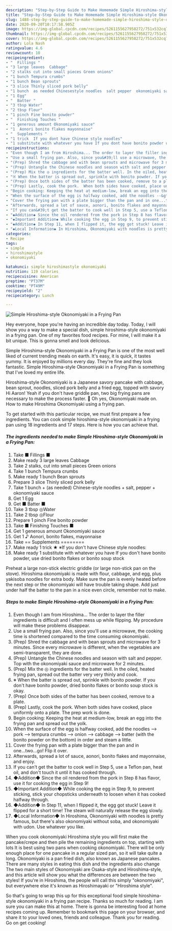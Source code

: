 ```yaml
---
description: "Step-by-Step Guide to Make Homemade Simple Hiroshima-style Okonomiyaki in a Frying Pan"
title: "Step-by-Step Guide to Make Homemade Simple Hiroshima-style Okonomiyaki in a Frying Pan"
slug: 1488-step-by-step-guide-to-make-homemade-simple-hiroshima-style-okonomiyaki-in-a-frying-pan
date: 2020-09-20T10:17:58.905Z
image: https://img-global.cpcdn.com/recipes/5261155627958272/751x532cq70/simple-hiroshima-style-okonomiyaki-in-a-frying-pan-recipe-main-photo.jpg
thumbnail: https://img-global.cpcdn.com/recipes/5261155627958272/751x532cq70/simple-hiroshima-style-okonomiyaki-in-a-frying-pan-recipe-main-photo.jpg
cover: https://img-global.cpcdn.com/recipes/5261155627958272/751x532cq70/simple-hiroshima-style-okonomiyaki-in-a-frying-pan-recipe-main-photo.jpg
author: Lola Nash
ratingvalue: 4.6
reviewcount: 10
recipeingredient:
- "  Fillings "
- "3 large leaves  Cabbage"
- "2 stalks cut into small pieces Green onions"
- "1 bunch Tempura crumbs"
- "1 bunch Bean sprouts"
- "3 slice Thinly sliced pork belly"
- "1 bunch  as needed Chinesestyle noodles  salt pepper  okonomiyaki sauce"
- "1 Egg"
- "  Batter "
- "3 tbsp Water"
- "2 tbsp Flour"
- "1 pinch Fine bonito powder"
- "  Finishing Touches "
- "1 generous amount Okonomiyaki sauce"
- "1  Aonori bonito flakes mayonnaise"
- "  Supplements "
- "1 trick  If you dont have Chinese style noodles"
- "1 substitute with whatever you have If you dont have bonito powder use dried bonito flakes or bonito soup stock"
recipeinstructions:
- "Even though I am from Hiroshima... The order to layer the filler ingredients is difficult and I often mess up while flipping. My procedure will make these problems disappear."
- "Use a small frying pan. Also, since you&#39;ll use a microwave, the cooking time is shortened compared to the time consuming okonomiyaki."
- "(Prep) Shred the cabbage and with bean sprouts and microwave for 3 minutes. Since every microwave is different, when the vegetables are semi-transparent, they are done."
- "(Prep) Untangle the Chinese noodles and season with salt and pepper. Top with the okonomiyaki sauce and microwave for 2 minutes."
- "(Prep) Mix the ◎ ingredients for the batter well. In the oiled, heated frying pan, spread out the batter very very thinly and cook."
- "※ When the batter is spread out, sprinkle with bonito powder. If you don&#39;t have bonito powder, dried bonito flakes or bonito soup stock is okay."
- "(Prep) Once both sides of the batter has been cooked, remove to a plate."
- "(Prep) Lastly, cook the pork.  When both sides have cooked, place uniformly onto a plate. The prep work is done."
- "Begin cooking: Keeping the heat at medium-low, break an egg into the frying pan and spread out the yolk."
- "When the surface of the egg is halfway cooked, add the noodles --&gt; pork --&gt; tempura crumbs --&gt; onion --&gt; cabbage --&gt; batter (with the bonito powder on the bottom) in order and steam a little."
- "Cover the frying pan with a plate bigger than the pan and in one...two...go! Flip it over."
- "Afterwards, spread a lot of sauce, aonori, bonito flakes and mayonnaise, and enjoy."
- "If you can&#39;t get the batter to cook well in Step 5, use a Teflon pan, heat oil, and don&#39;t touch it until it has cooked through."
- "◆Addition◆ Since the oil rendered from the pork in Step 8 has flavor, use it for cooking the egg in Step 9!"
- "◆Important Addition◆ While cooking the egg in Step 9, to prevent sticking, stick your chopsticks underneath to loosen when it has cooked halfway through."
- "◆Addition◆ In Step 11, when I flipped it, the egg got stuck! Leave it flipped for a short time! The steam will naturally release the egg slowly."
- "◆Local Information◆ In Hiroshima, Okonomiyaki with noodles is pretty famous, but there&#39;s also okonomiyaki without soba, and okonomiyaki with udon. Use whatever you like."
categories:
- Recipe
tags:
- simple
- hiroshimastyle
- okonomiyaki

katakunci: simple hiroshimastyle okonomiyaki 
nutrition: 119 calories
recipecuisine: American
preptime: "PT37M"
cooktime: "PT49M"
recipeyield: "2"
recipecategory: Lunch

---
```



![Simple Hiroshima-style Okonomiyaki in a Frying Pan](https://img-global.cpcdn.com/recipes/5261155627958272/751x532cq70/simple-hiroshima-style-okonomiyaki-in-a-frying-pan-recipe-main-photo.jpg)

Hey everyone, hope you're having an incredible day today. Today, I will show you a way to make a special dish, simple hiroshima-style okonomiyaki in a frying pan. One of my favorites food recipes. For mine, I will make it a bit unique. This is gonna smell and look delicious.

Simple Hiroshima-style Okonomiyaki in a Frying Pan is one of the most well liked of current trending meals on earth. It's easy, it is quick, it tastes yummy. It is enjoyed by millions every day. They're fine and they look fantastic. Simple Hiroshima-style Okonomiyaki in a Frying Pan is something that I've loved my entire life.

Hiroshima-style Okonomiyaki is a Japanese savory pancake with cabbage, bean sprout, noodles, sliced pork belly and a fried egg, topped with savory Hi Aaron! Yeah if you don&#39;t have griddle pan, two big frying pans are necessary to make the process faster. 🙂 Oh yes, Okonomiyaki made on. How to make Hiroshima Okonomiyaki using a frying pan.


To get started with this particular recipe, we must first prepare a few ingredients. You can cook simple hiroshima-style okonomiyaki in a frying pan using 18 ingredients and 17 steps. Here is how you can achieve that.

<!--inarticleads1-->

##### The ingredients needed to make Simple Hiroshima-style Okonomiyaki in a Frying Pan:

1. Take  ■ Fillings ■
1. Make ready 3 large leaves  Cabbage
1. Take 2 stalks, cut into small pieces Green onions
1. Take 1 bunch Tempura crumbs
1. Make ready 1 bunch Bean sprouts
1. Prepare 3 slice Thinly sliced pork belly
1. Take 1 bunch + (as needed) Chinese-style noodles + salt, pepper + okonomiyaki sauce
1. Get 1 Egg
1. Get  ■ Batter ■
1. Take 3 tbsp ◎Water
1. Take 2 tbsp ◎Flour
1. Prepare 1 pinch Fine bonito powder
1. Take  ■ Finishing Touches ■
1. Get 1 generous amount Okonomiyaki sauce
1. Get 1 ♪ Aonori, bonito flakes, mayonnaise
1. Take  == Supplements ========
1. Make ready 1 trick ★ ※If you don&#39;t have Chinese style noodles:
1. Make ready 1 substitute with whatever you have If you don&#39;t have bonito powder, use dried bonito flakes or bonito soup stock


Preheat a large non-stick electric griddle (or large non-stick pan on the stove). Hiroshima okonomiyaki is made with flour, cabbage, and egg, plus yakisoba noodles for extra body. Make sure the pan is evenly heated before the next step or the okonomiyaki will have trouble taking shape. Add just under half the batter to the pan in a nice even circle, remember not to make. 

<!--inarticleads2-->

##### Steps to make Simple Hiroshima-style Okonomiyaki in a Frying Pan:

1. Even though I am from Hiroshima... The order to layer the filler ingredients is difficult and I often mess up while flipping. My procedure will make these problems disappear.
1. Use a small frying pan. Also, since you&#39;ll use a microwave, the cooking time is shortened compared to the time consuming okonomiyaki.
1. (Prep) Shred the cabbage and with bean sprouts and microwave for 3 minutes. Since every microwave is different, when the vegetables are semi-transparent, they are done.
1. (Prep) Untangle the Chinese noodles and season with salt and pepper. Top with the okonomiyaki sauce and microwave for 2 minutes.
1. (Prep) Mix the ◎ ingredients for the batter well. In the oiled, heated frying pan, spread out the batter very very thinly and cook.
1. ※ When the batter is spread out, sprinkle with bonito powder. If you don&#39;t have bonito powder, dried bonito flakes or bonito soup stock is okay.
1. (Prep) Once both sides of the batter has been cooked, remove to a plate.
1. (Prep) Lastly, cook the pork.  When both sides have cooked, place uniformly onto a plate. The prep work is done.
1. Begin cooking: Keeping the heat at medium-low, break an egg into the frying pan and spread out the yolk.
1. When the surface of the egg is halfway cooked, add the noodles --&gt; pork --&gt; tempura crumbs --&gt; onion --&gt; cabbage --&gt; batter (with the bonito powder on the bottom) in order and steam a little.
1. Cover the frying pan with a plate bigger than the pan and in one...two...go! Flip it over.
1. Afterwards, spread a lot of sauce, aonori, bonito flakes and mayonnaise, and enjoy.
1. If you can&#39;t get the batter to cook well in Step 5, use a Teflon pan, heat oil, and don&#39;t touch it until it has cooked through.
1. ◆Addition◆ Since the oil rendered from the pork in Step 8 has flavor, use it for cooking the egg in Step 9!
1. ◆Important Addition◆ While cooking the egg in Step 9, to prevent sticking, stick your chopsticks underneath to loosen when it has cooked halfway through.
1. ◆Addition◆ In Step 11, when I flipped it, the egg got stuck! Leave it flipped for a short time! The steam will naturally release the egg slowly.
1. ◆Local Information◆ In Hiroshima, Okonomiyaki with noodles is pretty famous, but there&#39;s also okonomiyaki without soba, and okonomiyaki with udon. Use whatever you like.


When you cook okonomiyaki Hiroshima style you will first make the pancake/crepe and then pile the remaining ingredients on top, starting with lots It is best using two pans when cooking okonomiyaki. There will be only enough place for one pancake in a regular sized pan, so it will take quite a long. Okonomiyaki is a pan fried dish, also known as Japanese pancakes. There are many styles in eating this dish and the ingredients also change The two main styles of Okonomiyaki are Osaka-style and Hiroshima-style, and this article will show you what the differences are between the two styles! If you&#39;re in Hiroshima, the people will call this simply &#34;okonomiyaki&#34;, but everywhere else it&#39;s known as Hiroshimayaki or &#34;Hiroshima style&#34;. 

So that's going to wrap this up for this exceptional food simple hiroshima-style okonomiyaki in a frying pan recipe. Thanks so much for reading. I am sure you can make this at home. There is gonna be interesting food at home recipes coming up. Remember to bookmark this page on your browser, and share it to your loved ones, friends and colleague. Thank you for reading. Go on get cooking!
